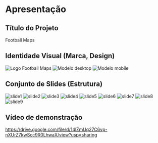 # Apresentação


## Título do Projeto

Football Maps

## Identidade Visual (Marca, Design)

<img src = "/docs/ÍCONES FOOTBALL MAPS 2.0/logo1.png" alt = "Logo Football Maps">
<img src = "/docs/Modelo_Padrao/footballMapsDesktop.jpg" alt = "Modelo desktop">
<img src = "/docs/Modelo_Padrao/footballMapsMobile.jpg" alt = "Modelo mobile">

## Conjunto de Slides (Estrutura)

<img src = "/presentation/slide1.jpg" alt = "slide1">
<img src = "/presentation/slide2.jpg" alt = "slide2">
<img src = "/presentation/slide3.jpg" alt = "slide3">
<img src = "/presentation/slide4.jpg" alt = "slide4">
<img src = "/presentation/slide5.jpg" alt = "slide5">
<img src = "/presentation/slide6.jpg" alt = "slide6">
<img src = "/presentation/slide7.jpg" alt = "slide7">
<img src = "/presentation/slide8.jpg" alt = "slide8">
<img src = "/presentation/slide9.jpg" alt = "slide9">
 

## Vídeo de demonstração

https://drive.google.com/file/d/14lZmUq27C6vp-nXUrZ7kwScc9R0LhwaX/view?usp=sharing

